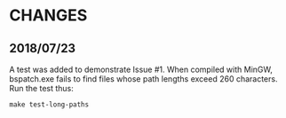 CHANGES
=======

2018/07/23
----------

A test was added to demonstrate Issue #1. When compiled with MinGW, bspatch.exe fails to
find files whose path lengths exceed 260 characters. Run the test thus:

```
make test-long-paths
```


